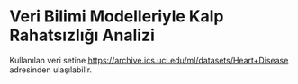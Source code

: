 # Veri Bilimi Modelleriyle Kalp Rahatsızlığı Analizi

Kullanılan veri setine https://archive.ics.uci.edu/ml/datasets/Heart+Disease adresinden ulaşılabilir.
